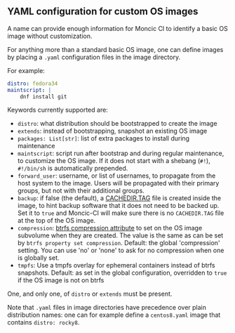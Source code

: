 ## YAML configuration for custom OS images

A name can provide enough information for Moncic CI to identify a basic OS
image without customization.

For anything more than a standard basic OS image, one can define images by
placing a `.yaml` configuration files in the image directory.

For example:

```yaml
distro: fedora34
maintscript: |
    dnf install git
```

Keywords currently supported are:

* `distro`: what distribution should be bootstrapped to create the image
* `extends`: instead of bootstrapping, snapshot an existing OS image
* `packages: List[str]`: list of extra packages to install during maintenance
* `maintscript`: script run after bootstrap and during regular maintenance, to
  customize the OS image. If it does not start with a shebang (`#!`),
  `#!/bin/sh` is automatically prepended.
* `forward_user`: username, or list of usernames, to propagate from the host
  system to the image. Users will be propagated with their primary groups, but
  not with their additional groups.
* `backup`: if false (the default), a
  [CACHEDIR.TAG](https://bford.info/cachedir/) file is created inside the
  image, to hint backup software that it does not need to be backed up.
  Set it to `true` and Moncic-CI will make sure there is no `CACHEDIR.TAG` file
  at the top of the OS image.
* `compression`: [btrfs compression attribute](https://btrfs.wiki.kernel.org/index.php/Compression)
  to set on the OS image subvolume when they are created. The value is the same
  as can be set by `btrfs property set compression`. Default: the global
  'compression' setting. You can use 'no' or 'none' to ask for no compression
  when one is globally set.
* `tmpfs`: Use a tmpfs overlay for ephemeral containers instead of btrfs
  snapshots. Default: as set in the global configuration, overridden to `true`
  if the OS image is not on btrfs

One, and only one, of `distro` or `extends` must be present.

Note that `.yaml` files in image directories have precedence over plain
distribution names: one can for example define a `centos8.yaml` image that
contains `distro: rocky8`.
